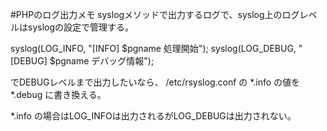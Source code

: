#PHPのログ出力メモ
syslogメソッドで出力するログで、syslog上のログレベルはsyslogの設定で管理する。

syslog(LOG_INFO, "[INFO] $pgname 処理開始");
syslog(LOG_DEBUG, "[DEBUG] $pgname デバッグ情報");

でDEBUGレベルまで出力したいなら、
/etc/rsyslog.conf
の
*.info
の値を
*.debug
に書き換える。

*.info
の場合はLOG_INFOは出力されるがLOG_DEBUGは出力されない。
